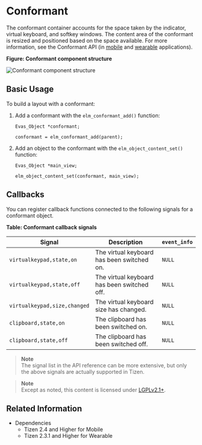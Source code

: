 # Conformant

The conformant container accounts for the space taken by the indicator, virtual keyboard, and softkey windows. The content area of the conformant is resized and positioned based on the space available. For more information, see the Conformant API (in [mobile](../../../api/mobile/latest/group__Elm__Conformant.html) and [wearable](../../../api/wearable/latest/group__Elm__Conformant.html) applications).

**Figure: Conformant component structure**

![Conformant component structure](./media/conformant.png)

## Basic Usage

To build a layout with a conformant:

1. Add a conformant with the `elm_conformant_add()` function:

   ```
   Evas_Object *conformant;

   conformant = elm_conformant_add(parent);
   ```

2. Add an object to the conformant with the `elm_object_content_set()` function:

   ```
   Evas_Object *main_view;

   elm_object_content_set(conformant, main_view);
   ```

## Callbacks

You can register callback functions connected to the following signals for a conformant object.

**Table: Conformant callback signals**

| Signal                       | Description                              | `event_info` |
|----------------------------|----------------------------------------|------------|
| `virtualkeypad,state,on`     | The virtual keyboard has been switched on. | `NULL`       |
| `virtualkeypad,state,off`    | The virtual keyboard has been switched off. | `NULL`       |
| `virtualkeypad,size,changed` | The virtual keyboard size has changed.   | `NULL`       |
| `clipboard,state,on`         | The clipboard has been switched on.      | `NULL`       |
| `clipboard,state,off`        | The clipboard has been switched off.     | `NULL`       |

> **Note**  
> The signal list in the API reference can be more extensive, but only the above signals are actually supported in Tizen.

> **Note**  
> Except as noted, this content is licensed under [LGPLv2.1+](http://opensource.org/licenses/LGPL-2.1).

## Related Information
- Dependencies
  - Tizen 2.4 and Higher for Mobile
  - Tizen 2.3.1 and Higher for Wearable
